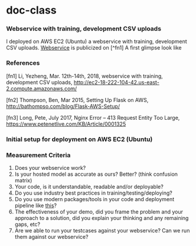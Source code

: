 # doc-class
### Webservice with training, development CSV uploads

I deployed on AWS EC2 (Ubuntu) a webservice with training, development CSV uploads. [Webservice](https://ec2-18-222-104-42.us-east-2.compute.amazonaws.com/) is publicized on [^fn1] A first glimpse look like


### References


[fn1] Li, Yezheng, Mar. 12th-14th, 2018, webservice with training, development CSV uploads, http://ec2-18-222-104-42.us-east-2.compute.amazonaws.com/

[fn2] Thompson, Ben, Mar 2015, Setting Up Flask on AWS, http://bathompso.com/blog/Flask-AWS-Setup/

[fn3] Long, Pete, July 2017, Nginx Error – 413 Request Entity Too Large, https://www.petenetlive.com/KB/Article/0001325

### Initial setup for deployment on AWS EC2 (Ubuntu)







### Measurement Criteria

  1. Does your webservice work?
  1. Is your hosted model as accurate as ours? Better? (think confusion matrix)
  1. Your code, is it understandable, readable and/or deployable?
  1. Do you use industry best practices in training/testing/deploying?
  1. Do you use modern packages/tools in your code and deployment pipeline like [this](https://stelligent.com/2016/02/08/aws-lambda-functions-aws-codepipeline-cloudformation/)?
  1. The effectiveness of your demo, did you frame the problem and your approach to a solution, did you explain your thinking and any remaining gaps, etc?
  1. Are we able to run your testcases against your webservice? Can we run them against our webservice?
